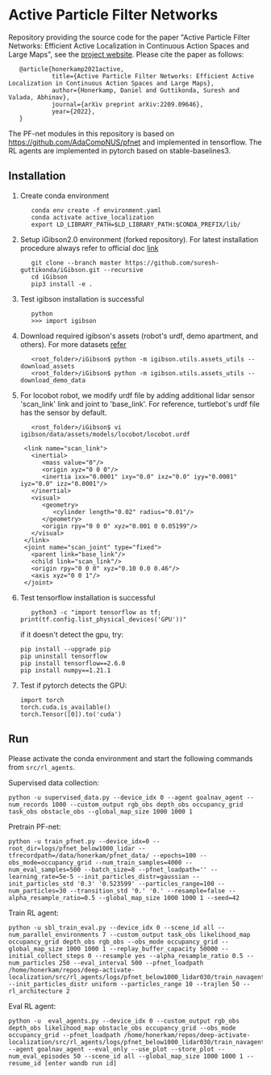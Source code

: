 # Active Particle Filter Networks

Repository providing the source code for the paper "Active Particle Filter Networks: Efficient Active Localization in Continuous Action Spaces and Large Maps", see the [project website](http://apfn.cs.uni-freiburg.de).
Please cite the paper as follows:

```
   @article{honerkamp2021active,
            title={Active Particle Filter Networks: Efficient Active Localization in Continuous Action Spaces and Large Maps},
            author={Honerkamp, Daniel and Guttikonda, Suresh and Valada, Abhinav},
            journal={arXiv preprint arXiv:2209.09646},
            year={2022},
   }
```

The PF-net modules in this repository is based on https://github.com/AdaCompNUS/pfnet and implemented in tensorflow. The RL agents are implemented in pytorch based on stable-baselines3.

## Installation

1. Create conda environment
   ```
      conda env create -f environment.yaml
      conda activate active_localization
      export LD_LIBRARY_PATH=$LD_LIBRARY_PATH:$CONDA_PREFIX/lib/
   ```
2. Setup iGibson2.0 environment (forked repository). For latest installation procedure always refer to official doc [link](http://svl.stanford.edu/igibson/docs/installation.html)
   ```
      git clone --branch master https://github.com/suresh-guttikonda/iGibson.git --recursive
      cd iGibson
      pip3 install -e .
   ```
3. Test igibson installation is successful
   ```
      python
      >>> import igibson
   ```
4. Download required igibson's assets (robot's urdf, demo apartment, and others). For more datasets [refer](http://svl.stanford.edu/igibson/docs/dataset.html)
   ```
      <root_folder>/iGibson$ python -m igibson.utils.assets_utils --download_assets
      <root_folder>/iGibson$ python -m igibson.utils.assets_utils --download_demo_data
   ```
5. For locobot robot, we modify urdf file by adding additional lidar sensor 'scan_link' link and joint to 'base_link'. For reference, turtlebot's urdf file has the sensor by default.
   ```
      <root_folder>/iGibson$ vi igibson/data/assets/models/locobot/locobot.urdf
    
    <link name="scan_link">
      <inertial>
         <mass value="0"/>
         <origin xyz="0 0 0"/>
         <inertia ixx="0.0001" ixy="0.0" ixz="0.0" iyy="0.0001" iyz="0.0" izz="0.0001"/>
      </inertial>
      <visual>
         <geometry>
            <cylinder length="0.02" radius="0.01"/>
         </geometry>
         <origin rpy="0 0 0" xyz="0.001 0 0.05199"/>
      </visual>
    </link>
    <joint name="scan_joint" type="fixed">
      <parent link="base_link"/>
      <child link="scan_link"/>
      <origin rpy="0 0 0" xyz="0.10 0.0 0.46"/>
      <axis xyz="0 0 1"/>
    </joint>
   ```


6. Test tensorflow installation is successful
   ```
      python3 -c "import tensorflow as tf; print(tf.config.list_physical_devices('GPU'))"

   ```
   if it doesn't detect the gpu, try:
   ```
   pip install --upgrade pip
   pip uninstall tensorflow
   pip install tensorflow==2.6.0
   pip install numpy==1.21.1
   ```
7. Test if pytorch detects the GPU:
   ```
   import torch
   torch.cuda.is_available()
   torch.Tensor([0]).to('cuda')
   ```

## Run
Please activate the conda environment and start the following commands from `src/rl_agents`.

Supervised data collection:
```
python -u supervised_data.py --device_idx 0 --agent goalnav_agent --num_records 1000 --custom_output rgb_obs depth_obs occupancy_grid task_obs obstacle_obs --global_map_size 1000 1000 1
```

Pretrain PF-net:
```
python -u train_pfnet.py --device_idx=0 --root_dir=logs/pfnet_below1000_lidar --tfrecordpath=/data/honerkam/pfnet_data/ --epochs=100 --obs_mode=occupancy_grid --num_train_samples=4000 --num_eval_samples=500 --batch_size=8 --pfnet_loadpath='' --learning_rate=5e-5 --init_particles_distr=gaussian --init_particles_std '0.3' '0.523599' --particles_range=100 --num_particles=30 --transition_std '0.' '0.' --resample=false --alpha_resample_ratio=0.5 --global_map_size 1000 1000 1 --seed=42
```

Train RL agent:
```
python -u sbl_train_eval.py --device_idx 0 --scene_id all --num_parallel_environments 7 --custom_output task_obs likelihood_map occupancy_grid depth_obs rgb_obs --obs_mode occupancy_grid --global_map_size 1000 1000 1 --replay_buffer_capacity 50000 --initial_collect_steps 0 --resample yes --alpha_resample_ratio 0.5 --num_particles 250 --eval_interval 500 --pfnet_loadpath /home/honerkam/repos/deep-activate-localization/src/rl_agents/logs/pfnet_below1000_lidar030/train_navagent_below1000/chks/checkpoint_95_0.157/pfnet_checkpoint --init_particles_distr uniform --particles_range 10 --trajlen 50 --rl_architecture 2
```

Eval RL agent:
```
python -u  eval_agents.py --device_idx 0 --custom_output rgb_obs depth_obs likelihood_map obstacle_obs occupancy_grid --obs_mode occupancy_grid --pfnet_loadpath /home/honerkam/repos/deep-activate-localization/src/rl_agents/logs/pfnet_below1000_lidar030/train_navagent_below1000/chks/checkpoint_95_0.157/pfnet_checkpoint --agent goalnav_agent --eval_only --use_plot --store_plot --num_eval_episodes 50 --scene_id all --global_map_size 1000 1000 1 --resume_id [enter wandb run id]
```
